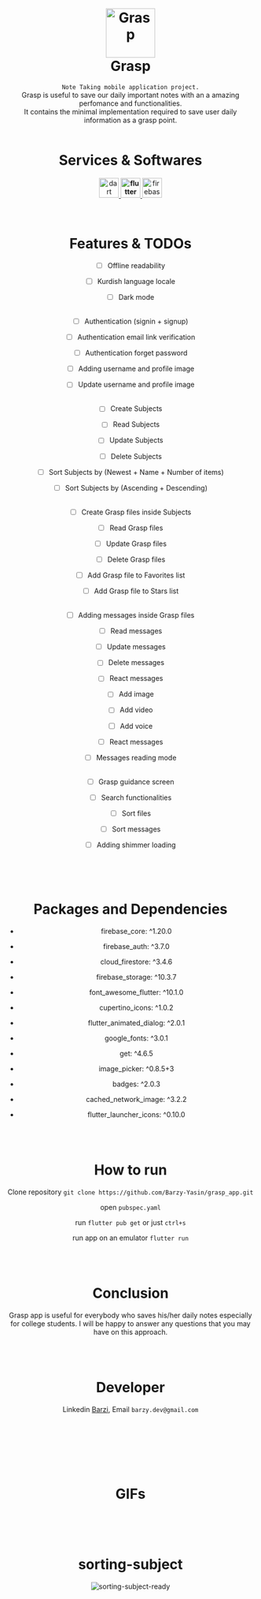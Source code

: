 <h1 align="center">
  <img alt="Grasp" src="https://github.com/Barzy-Yasin/grasp_app/blob/master/assets/images/logo.png?raw=true" width=100px"/><br/>
  Grasp 
</h1>

<center><code>Note Taking mobile application project.</code><center/> 
Grasp is useful to save our daily important notes with an a amazing perfomance and functionalities.
<br/>
It contains the minimal implementation required to save user daily information as a grasp point.
<br/>
<br/>

# Services & Softwares

<center> 
<a href="https://dart.dev" target="_blank" rel="noreferrer"> <img src="https://www.vectorlogo.zone/logos/dartlang/dartlang-icon.svg" alt="dart" width="40" height="40"/> </a> 
<strong height="2">
<a href="https://flutter.dev" target="_blank" rel="noreferrer"> <img src="https://www.vectorlogo.zone/logos/flutterio/flutterio-icon.svg" alt="flutter" width="40" height="40"/> </a> 
</strong>
<a href="https://firebase.google.com/" target="_blank" rel="noreferrer"> <img src="https://www.vectorlogo.zone/logos/firebase/firebase-icon.svg" alt="firebase" width="40" height="40"/> </a>
</center>

<br>
<br>

# Features & TODOs
- [ ] Offline readability <br>
- [ ] Kurdish language locale <br> 
- [ ] Dark mode  <br><br>
- [ ] Authentication (signin + signup) <br>
- [ ] Authentication email link verification <br>
- [ ] Authentication forget password <br>
- [ ] Adding username and profile image <br>
- [ ] Update username and profile image <br><br>
- [ ] Create Subjects  <br>
- [ ] Read Subjects  <br>
- [ ] Update Subjects  <br>
- [ ] Delete Subjects  <br>
- [ ] Sort Subjects by (Newest + Name + Number of items) <br>
- [ ] Sort Subjects by (Ascending + Descending) <br><br>
- [ ] Create Grasp files inside Subjects  <br>
- [ ] Read Grasp files  <br>
- [ ] Update Grasp files  <br>
- [ ] Delete Grasp files  <br>
- [ ] Add Grasp file to Favorites list <br>
- [ ] Add Grasp file to Stars list <br><br>
- [ ] Adding messages inside Grasp files  <br>
- [ ] Read messages  <br>
- [ ] Update messages  <br>
- [ ] Delete messages  <br>
- [ ] React messages  <br>
- [ ] Add image  <br>
- [ ] Add video  <br>
- [ ] Add voice  <br>
- [ ] React messages  <br>
- [ ] Messages reading mode  <br><br>
- [ ] Grasp guidance screen  <br>
- [ ] Search functionalities  <br>
- [ ] Sort files  <br>
- [ ] Sort messages  <br>
- [ ] Adding shimmer loading  <br>



<br>
<br>
<br>

# Packages and Dependencies

-  firebase_core: ^1.20.0 <br>
-  firebase_auth: ^3.7.0<br>
-  cloud_firestore: ^3.4.6 <br>
-  firebase_storage: ^10.3.7<br>

-  font_awesome_flutter: ^10.1.0<br>
-  cupertino_icons: ^1.0.2<br>
-  flutter_animated_dialog: ^2.0.1<br>
-  google_fonts: ^3.0.1<br>
-  get: ^4.6.5<br>
-  image_picker: ^0.8.5+3<br>
-  badges: ^2.0.3<br>
-  cached_network_image: ^3.2.2<br>
-  flutter_launcher_icons: ^0.10.0<br>

<br>
<br>


# How to run 

Clone repository ``git clone https://github.com/Barzy-Yasin/grasp_app.git``

open ``pubspec.yaml`` 

run ``flutter pub get`` or just  ``ctrl+s`` 

run app on an emulator ``flutter run``




<br>
<br>

# Conclusion

Grasp app is useful for everybody who saves his/her daily notes especially for college students.
I will be happy to answer any questions that you may have on this approach.


<br>
<br>

# Developer
 
Linkedin [Barzi](https://www.linkedin.com/in/barzi-yassin-karim/),
Email  ``barzy.dev@gmail.com``
#
<br>
<br>
<br>
<br>



# GIFs


<br>
<br>
<br>

<h1>sorting-subject</h1>

![sorting-subject-ready](https://user-images.githubusercontent.com/87943836/191047656-64758303-8886-45d8-95f0-5992481b123f.gif)






<br>
